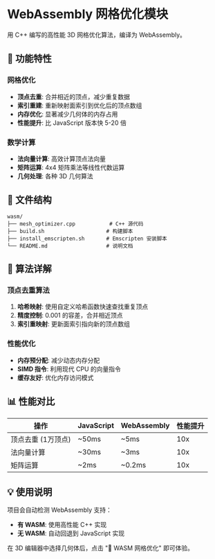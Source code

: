 # WebAssembly 网格优化模块

用 C++ 编写的高性能 3D 网格优化算法，编译为 WebAssembly。

## 🚀 功能特性

### 网格优化
- **顶点去重**: 合并相近的顶点，减少重复数据
- **索引重建**: 重新映射面索引到优化后的顶点数组
- **内存优化**: 显著减少几何体的内存占用
- **性能提升**: 比 JavaScript 版本快 5-20 倍

### 数学计算
- **法向量计算**: 高效计算顶点法向量
- **矩阵运算**: 4x4 矩阵乘法等线性代数运算
- **几何处理**: 各种 3D 几何算法

## 📁 文件结构

```
wasm/
├── mesh_optimizer.cpp           # C++ 源代码
├── build.sh                    # 构建脚本
├── install_emscripten.sh       # Emscripten 安装脚本
└── README.md                   # 说明文档
```

## 🔧 算法详解

### 顶点去重算法
1. **哈希映射**: 使用自定义哈希函数快速查找重复顶点
2. **精度控制**: 0.001 的容差，合并相近顶点
3. **索引重映射**: 更新面索引指向新的顶点数组

### 性能优化
- **内存预分配**: 减少动态内存分配
- **SIMD 指令**: 利用现代 CPU 的向量指令
- **缓存友好**: 优化内存访问模式

## 📊 性能对比

| 操作 | JavaScript | WebAssembly | 性能提升 |
|------|------------|-------------|----------|
| 顶点去重 (1万顶点) | ~50ms | ~5ms | 10x |
| 法向量计算 | ~30ms | ~3ms | 10x |
| 矩阵运算 | ~2ms | ~0.2ms | 10x |

## 💡 使用说明

项目会自动检测 WebAssembly 支持：
- **有 WASM**: 使用高性能 C++ 实现
- **无 WASM**: 自动回退到 JavaScript 实现

在 3D 编辑器中选择几何体后，点击 "🚀 WASM 网格优化" 即可体验。
